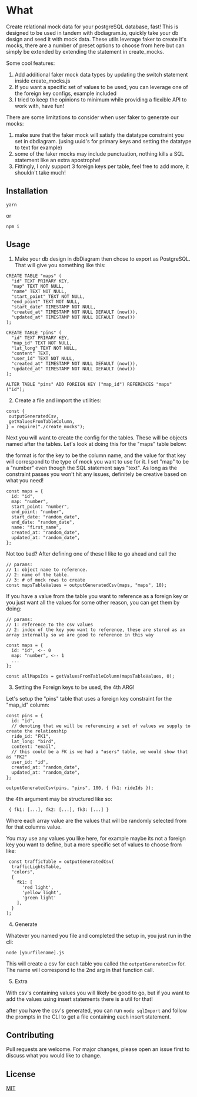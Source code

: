 # What

Create relational mock data for your postgreSQL database, fast! This is designed to be used in tandem with dbdiagram.io, quickly take your db design and seed it with mock data.
These utils leverage faker to create it's mocks, there are a number of preset options to choose from here but can simply be extended by extending the statement in create_mocks.

Some cool features:

1. Add additional faker mock data types by updating the switch statement inside create_mocks.js
2. If you want a specific set of values to be used, you can leverage one of the foreign key configs, example included
3. I tried to keep the opinions to minimum while providing a flexible API to work with, have fun! 

There are some limitations to consider when user faker to generate our mocks:

1. make sure that the faker mock will satisfy the datatype constraint you set in dbdiagram. (using uuid's for primary keys and setting the datatype to text for example)
2. some of the faker mocks may include punctuation, nothing kills a SQL statement like an extra apostrophe!
3. Fittingly, I only support 3 foreign keys per table, feel free to add more, it shouldn't take much!


## Installation

`yarn`

or

`npm i`

## Usage

1. Make your db design in dbDiagram then chose to export as PostgreSQL. That will give you something like this: 

```
CREATE TABLE "maps" (
  "id" TEXT PRIMARY KEY,
  "map" TEXT NOT NULL,
  "name" TEXT NOT NULL,
  "start_point" TEXT NOT NULL,
  "end_point" TEXT NOT NULL,
  "start_date" TIMESTAMP NOT NULL,
  "created_at" TIMESTAMP NOT NULL DEFAULT (now()),
  "updated_at" TIMESTAMP NOT NULL DEFAULT (now())
);

CREATE TABLE "pins" (
  "id" TEXT PRIMARY KEY,
  "map_id" TEXT NOT NULL,
  "lat_long" TEXT NOT NULL,
  "content" TEXT,
  "user_id" TEXT NOT NULL,
  "created_at" TIMESTAMP NOT NULL DEFAULT (now()),
  "updated_at" TIMESTAMP NOT NULL DEFAULT (now())
);

ALTER TABLE "pins" ADD FOREIGN KEY ("map_id") REFERENCES "maps" ("id");
```

 2. Create a file and import the utilities:

 ```
 const {
  outputGeneratedCsv,
  getValuesFromTableColumn,
} = require("./create_mocks");
 ```

Next you will want to create the config for the tables. These will be objects named after the tables. Let's look at doing this for the "maps" table below:

the format is for the key to be the column name, and the value for that key will correspond to the type of mock you want to use for it. I set "map" to be a "number"
even though the SQL statement says "text". As long as the constraint passes you won't hit any issues, definitely be creative based on what you need! 

```
const maps = {
  id: "id",
  map: "number",
  start_point: "number",
  end_point: "number",
  start_date: "random_date",
  end_date: "random_date",
  name: "first_name",
  created_at: "random_date",
  updated_at: "random_date",
};
```
Not too bad? After defining one of these I like to go ahead and call the 

```
// params:
// 1: object name to reference.
// 2: name of the table.
// 3: # of mock rows to create
const mapsTableValues = outputGeneratedCsv(maps, "maps", 10);
```

If you have a value from the table you want to reference as a foreign key or you just want all the values for some other reason, you can get them by doing:
```
// params:
// 1: reference to the csv values
// 2: index of the key you want to reference, these are stored as an array internally so we are good to reference in this way

const maps = {
  id: "id", <-- 0 
  map: "number", <-- 1
  ... 
};

const allMapsIds = getValuesFromTableColumn(mapsTableValues, 0);
```

3. Setting the Foreign keys to be used, the 4th ARG!

Let's setup the "pins" table that uses a foreign key constraint for the "map_id" column:

```
const pins = {
  id: "id",
  // denoting that we will be referencing a set of values we supply to create the relationship
  ride_id: "FK1",
  lat_long: "bird",
  content: "email",
  // this could be a FK is we had a "users" table, we would show that as "FK2"
  user_id: "id",
  created_at: "random_date",
  updated_at: "random_date",
};

outputGeneratedCsv(pins, "pins", 100, { fk1: rideIds });

```

the 4th argument may be structured like so:
```
 { fk1: [...], fk2: [...], fk3: [...] } 
```
Where each array value are the values that will be randomly selected from for that columns value.

You may use any values you like here, for example maybe its not a foreign key you want to define, but a more specific set of values to choose from like:

```
 const trafficTable = outputGeneratedCsv(
  trafficLightsTable,
  "colors",
  { 
    fk1: [
      'red light',
      'yellow light',
      'green light'
    ],
  }
);
```


 4. Generate 

 Whatever you named you file and completed the setup in, you just run in the cli:

 `node [yourfilename].js`

This will create a csv for each table you called the `outputGeneratedCsv` for. The name will correspond to the 2nd arg in that function call.


 5. Extra

 With csv's containing values you will likely be good to go, but if you want to add the values using insert statements there is a util for that!

 after you have the csv's generated, you can run `node sqlImport` and follow the prompts in the CLI to get a file containing each insert statement.  

## Contributing

Pull requests are welcome. For major changes, please open an issue first
to discuss what you would like to change.

## License

[MIT](https://choosealicense.com/licenses/mit/)